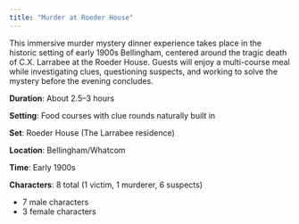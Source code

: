 ```yaml
---
title: "Murder at Roeder House"
---
```


This immersive murder mystery dinner experience takes place in the historic setting of early 1900s Bellingham, centered around the tragic death of C.X. Larrabee at the Roeder House. Guests will enjoy a multi-course meal while investigating clues, questioning suspects, and working to solve the mystery before the evening concludes.

**Duration**: About 2.5–3 hours

**Setting**: Food courses with clue rounds naturally built in

**Set**: Roeder House (The Larrabee residence)

**Location**: Bellingham/Whatcom

**Time**: Early 1900s

**Characters**: 8 total (1 victim, 1 murderer, 6 suspects)

- 7 male characters
- 3 female characters

